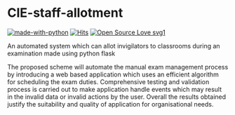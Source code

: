 
# CIE-staff-allotment

[![made-with-python](https://img.shields.io/badge/Made%20with-Python-1f425f.svg)](https://www.python.org/) [![Hits](https://hits.seeyoufarm.com/api/count/incr/badge.svg?url=https%3A%2F%2Fgithub.com%2Fanishgowda21%2FCIE-staff-allotment&count_bg=%23960FDB&title_bg=%23555555&icon=googlescholar.svg&icon_color=%23E7E7E7&title=hits&edge_flat=false)](https://hits.seeyoufarm.com) [![Open Source Love svg1](https://badges.frapsoft.com/os/v1/open-source.svg?v=103)](https://github.com/ellerbrock/open-source-badges/)


An automated system which can allot invigilators to classrooms during an examination made using python flask


The proposed scheme will automate the manual exam management process by introducing a web
based application which uses an efficient algorithm for scheduling the exam duties. Comprehensive
testing and validation process is carried out to make application handle events which may result in
the invalid data or invalid actions by the user. Overall the results obtained justify the suitability and
quality of application for organisational needs.


